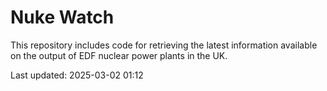 # Nuke Watch

This repository includes code for retrieving the latest information available on the output of EDF nuclear power plants in the UK.

Last updated: 2025-03-02 01:12